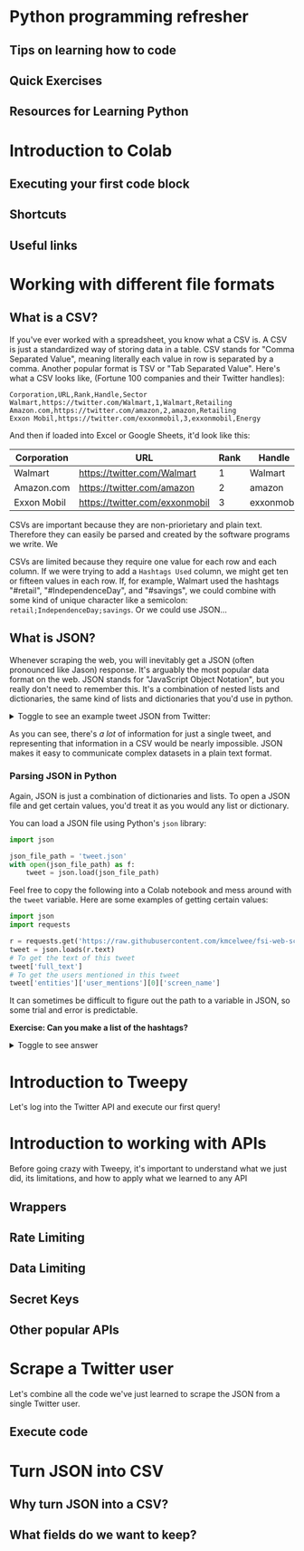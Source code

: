 # Python programming refresher

## Tips on learning how to code

## Quick Exercises

## Resources for Learning Python 


# Introduction to Colab

## Executing your first code block

## Shortcuts

## Useful links



# Working with different file formats

## What is a CSV?

If you've ever worked with a spreadsheet, you know what a CSV is. A CSV is just
a standardized way of storing data in a table. CSV stands for "Comma Separated
Value", meaning literally each value in row is separated by a comma. Another 
popular format is TSV or "Tab Separated Value". Here's what a CSV looks like,
(Fortune 100 companies and their Twitter handles):

```CSV
Corporation,URL,Rank,Handle,Sector
Walmart,https://twitter.com/Walmart,1,Walmart,Retailing
Amazon.com,https://twitter.com/amazon,2,amazon,Retailing
Exxon Mobil,https://twitter.com/exxonmobil,3,exxonmobil,Energy
```

And then if loaded into Excel or Google Sheets, it'd look like this:

| Corporation | URL                            | Rank | Handle     | Sector    | 
|-------------|--------------------------------|------|------------|-----------| 
| Walmart     | https://twitter.com/Walmart    | 1    | Walmart    | Retailing | 
| Amazon.com  | https://twitter.com/amazon     | 2    | amazon     | Retailing | 
| Exxon Mobil | https://twitter.com/exxonmobil | 3    | exxonmobil | Energy    | 

CSVs are important because they are non-priorietary and plain text. Therefore
they can easily be parsed and created by the software programs we write. We 

CSVs are limited because they require one value for each row and each column. 
If we were trying to add a `Hashtags Used` column, we might get ten or fifteen
values in each row. If, for example, Walmart used the hashtags "#retail", 
"#IndependenceDay", and "#savings", we could combine with some kind of unique
character like a semicolon: `retail;IndependenceDay;savings`. Or we could
use JSON...

## What is JSON?

Whenever scraping the web, you will inevitably get a JSON (often pronounced
like Jason) response. It's arguably the most popular data format on the web.
JSON stands for "JavaScript Object Notation", but you really don't need to 
remember this. It's a combination of nested lists and dictionaries, the same
kind of lists and dictionaries that you'd use in python.

<details>
<summary>Toggle to see an example tweet JSON from Twitter:</summary>
<pre><code>
{
  "created_at": "Mon Jul 27 19:00:10 +0000 2020",
  "id": 1287825123974750208,
  "id_str": "1287825123974750208",
  "full_text": "There are ten years to go until the @WHO 2030 goal of eliminating #HCV and our actions are more important now than ever. With #WorldHepatitisDay around the corner, hear what Professor Jacob George thinks it\u2019ll take to achieve elimination: https://t.co/SlbgJxJzDk",
  "truncated": false,
  "display_text_range": [
    0,
    238
  ],
  "entities": {
    "hashtags": [
      {
        "text": "HCV",
        "indices": [
          66,
          70
        ]
      },
      {
        "text": "WorldHepatitisDay",
        "indices": [
          126,
          144
        ]
      }
    ],
    "symbols": [],
    "user_mentions": [
      {
        "screen_name": "WHO",
        "name": "World Health Organization (WHO)",
        "id": 14499829,
        "id_str": "14499829",
        "indices": [
          36,
          40
        ]
      }
    ],
    "urls": [],
    "media": [
      {
        "id": 1287825098561527811,
        "id_str": "1287825098561527811",
        "indices": [
          239,
          262
        ],
        "media_url": "http://pbs.twimg.com/ext_tw_video_thumb/1287825098561527811/pu/img/-GrgzBLpAkhh-lqq.jpg",
        "media_url_https": "https://pbs.twimg.com/ext_tw_video_thumb/1287825098561527811/pu/img/-GrgzBLpAkhh-lqq.jpg",
        "url": "https://t.co/SlbgJxJzDk",
        "display_url": "pic.twitter.com/SlbgJxJzDk",
        "expanded_url": "https://twitter.com/abbvie/status/1287825123974750208/video/1",
        "type": "photo",
        "sizes": {
          "thumb": {
            "w": 150,
            "h": 150,
            "resize": "crop"
          },
          "large": {
            "w": 512,
            "h": 512,
            "resize": "fit"
          },
          "medium": {
            "w": 512,
            "h": 512,
            "resize": "fit"
          },
          "small": {
            "w": 512,
            "h": 512,
            "resize": "fit"
          }
        }
      }
    ]
  },
  "extended_entities": {
    "media": [
      {
        "id": 1287825098561527811,
        "id_str": "1287825098561527811",
        "indices": [
          239,
          262
        ],
        "media_url": "http://pbs.twimg.com/ext_tw_video_thumb/1287825098561527811/pu/img/-GrgzBLpAkhh-lqq.jpg",
        "media_url_https": "https://pbs.twimg.com/ext_tw_video_thumb/1287825098561527811/pu/img/-GrgzBLpAkhh-lqq.jpg",
        "url": "https://t.co/SlbgJxJzDk",
        "display_url": "pic.twitter.com/SlbgJxJzDk",
        "expanded_url": "https://twitter.com/abbvie/status/1287825123974750208/video/1",
        "type": "video",
        "sizes": {
          "thumb": {
            "w": 150,
            "h": 150,
            "resize": "crop"
          },
          "large": {
            "w": 512,
            "h": 512,
            "resize": "fit"
          },
          "medium": {
            "w": 512,
            "h": 512,
            "resize": "fit"
          },
          "small": {
            "w": 512,
            "h": 512,
            "resize": "fit"
          }
        },
        "video_info": {
          "aspect_ratio": [
            1,
            1
          ],
          "duration_millis": 23200,
          "variants": [
            {
              "content_type": "application/x-mpegURL",
              "url": "https://video.twimg.com/ext_tw_video/1287825098561527811/pu/pl/CP2MxUPgcPIgHHVc.m3u8?tag=10"
            },
            {
              "bitrate": 832000,
              "content_type": "video/mp4",
              "url": "https://video.twimg.com/ext_tw_video/1287825098561527811/pu/vid/512x512/4ZytClsHjo1Xu3Ov.mp4?tag=10"
            },
            {
              "bitrate": 432000,
              "content_type": "video/mp4",
              "url": "https://video.twimg.com/ext_tw_video/1287825098561527811/pu/vid/320x320/GazJ0V7Ou1aV3R0I.mp4?tag=10"
            }
          ]
        },
        "additional_media_info": {
          "monetizable": false
        }
      }
    ]
  },
  "source": "<a href=\"https://www.spredfast.com/\" rel=\"nofollow\">Khoros</a>",
  "in_reply_to_status_id": null,
  "in_reply_to_status_id_str": null,
  "in_reply_to_user_id": null,
  "in_reply_to_user_id_str": null,
  "in_reply_to_screen_name": null,
  "user": {
    "id": 531892451,
    "id_str": "531892451",
    "name": "AbbVie",
    "screen_name": "abbvie",
    "location": "Global",
    "description": "AbbVie's global handle featuring biopharmaceutical news & updates managed by our corp digital team. Review our guidelines here: http://t.co/qwZuFRpxk5",
    "url": "https://t.co/IibBdsMrEg",
    "entities": {
      "url": {
        "urls": [
          {
            "url": "https://t.co/IibBdsMrEg",
            "expanded_url": "http://www.AbbVie.com",
            "display_url": "AbbVie.com",
            "indices": [
              0,
              23
            ]
          }
        ]
      },
      "description": {
        "urls": [
          {
            "url": "http://t.co/qwZuFRpxk5",
            "expanded_url": "http://bit.ly/AbbVieSocialGuidelines",
            "display_url": "bit.ly/AbbVieSocialGu\u2026",
            "indices": [
              128,
              150
            ]
          }
        ]
      }
    },
    "protected": false,
    "followers_count": 64331,
    "friends_count": 498,
    "listed_count": 899,
    "created_at": "Wed Mar 21 03:42:59 +0000 2012",
    "favourites_count": 1786,
    "utc_offset": null,
    "time_zone": null,
    "geo_enabled": false,
    "verified": true,
    "statuses_count": 6293,
    "lang": null,
    "contributors_enabled": false,
    "is_translator": false,
    "is_translation_enabled": false,
    "profile_background_color": "071D49",
    "profile_background_image_url": "http://abs.twimg.com/images/themes/theme14/bg.gif",
    "profile_background_image_url_https": "https://abs.twimg.com/images/themes/theme14/bg.gif",
    "profile_background_tile": false,
    "profile_image_url": "http://pbs.twimg.com/profile_images/1278082623886278656/pIvFxKYq_normal.jpg",
    "profile_image_url_https": "https://pbs.twimg.com/profile_images/1278082623886278656/pIvFxKYq_normal.jpg",
    "profile_banner_url": "https://pbs.twimg.com/profile_banners/531892451/1591220916",
    "profile_link_color": "071D49",
    "profile_sidebar_border_color": "FFFFFF",
    "profile_sidebar_fill_color": "EFEFEF",
    "profile_text_color": "333333",
    "profile_use_background_image": false,
    "has_extended_profile": false,
    "default_profile": false,
    "default_profile_image": false,
    "following": null,
    "follow_request_sent": null,
    "notifications": null,
    "translator_type": "none"
  },
  "geo": null,
  "coordinates": null,
  "place": null,
  "contributors": null,
  "is_quote_status": false,
  "retweet_count": 2,
  "favorite_count": 5,
  "favorited": false,
  "retweeted": false,
  "possibly_sensitive": false,
  "lang": "en"
}
</code>
</pre>
</details>

As you can see, there's *a lot* of information for just a single tweet, and 
representing that information in a CSV would be nearly impossible. JSON makes it
easy to communicate complex datasets in a plain text format.

### Parsing JSON in Python

Again, JSON is just a combination of dictionaries and lists. To open a JSON
file and get certain values, you'd treat it as you would any list or dictionary.

You can load a JSON file using Python's `json` library:

```python
import json

json_file_path = 'tweet.json'
with open(json_file_path) as f:
    tweet = json.load(json_file_path)

```

Feel free to copy the following into a Colab notebook and mess around with the `tweet`
variable. Here are some examples of getting certain values:

```python
import json
import requests

r = requests.get('https://raw.githubusercontent.com/kmcelwee/fsi-web-scraping-seminar/main/data/tweet.json')
tweet = json.loads(r.text)
# To get the text of this tweet
tweet['full_text']
# To get the users mentioned in this tweet
tweet['entities']['user_mentions'][0]['screen_name']
```

It can sometimes be difficult to figure out the path to a variable in JSON, so
some trial and error is predictable.

**Exercise: Can you make a list of the hashtags?** 
<details>
    <summary>Toggle to see answer</summary>
<div class="language-python">
<pre>
    <code>
import json
import requests

r = requests.get('https://raw.githubusercontent.com/kmcelwee/fsi-web-scraping-seminar/main/data/tweet.json')
tweet = json.loads(r.text)
hashtag_list = []
for hashtag in tweet['entities']['hashtags']:
  hashtag_list.append(hashtag['text'])

print(hashtag_list)
    </code>
</pre>
</div>
</details>



# Introduction to Tweepy

Let's log into the Twitter API and execute our first query!


# Introduction to working with APIs

Before going crazy with Tweepy, it's important to understand what we just did, 
its limitations, and how to apply what we learned to any API

## Wrappers

## Rate Limiting

## Data Limiting

## Secret Keys

## Other popular APIs


# Scrape a Twitter user

Let's combine all the code we've just learned to scrape the JSON from a single 
Twitter user.

## Execute code



# Turn JSON into CSV

## Why turn JSON into a CSV?

## What fields do we want to keep?


